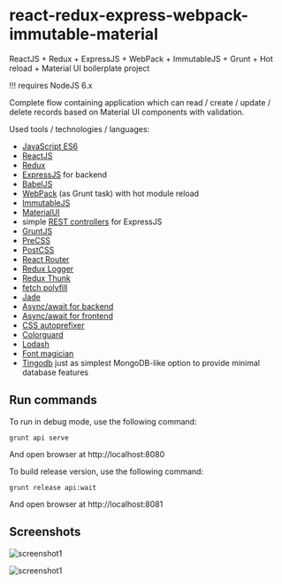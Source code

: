 # react-redux-express-webpack-immutable-material
ReactJS + Redux + ExpressJS + WebPack + ImmutableJS + Grunt + Hot reload + Material UI boilerplate project

!!! requires NodeJS 6.x

Complete flow containing application which can read / create / update / delete records based on Material UI components with validation.

Used tools / technologies / languages:

* [JavaScript ES6](https://github.com/lukehoban/es6features)
* [ReactJS](https://facebook.github.io/react/)
* [Redux](https://github.com/reactjs/redux)
* [ExpressJS](https://expressjs.com/) for backend
* [BabelJS](https://babeljs.io/)
* [WebPack](https://webpack.github.io/) (as Grunt task) with hot module reload
* [ImmutableJS](https://facebook.github.io/immutable-js/)
* [MaterialUI](http://www.material-ui.com/)
* simple [REST controllers](https://github.com/olegccc/rest-controllers) for ExpressJS
* [GruntJS](http://gruntjs.com/)
* [PreCSS](https://github.com/jonathantneal/precss)
* [PostCSS](https://github.com/postcss/postcss)
* [React Router](https://github.com/reactjs/react-router)
* [Redux Logger](https://github.com/evgenyrodionov/redux-logger)
* [Redux Thunk](https://github.com/gaearon/redux-thunk)
* [fetch polyfill](https://github.com/github/fetch)
* [Jade](http://jade-lang.com/)
* [Async/await for backend](https://github.com/yortus/asyncawait)
* [Async/await for frontend](https://ponyfoo.com/articles/understanding-javascript-async-await)
* [CSS autoprefixer](https://github.com/postcss/autoprefixer)
* [Colorguard](https://github.com/SlexAxton/css-colorguard)
* [Lodash](https://lodash.com/)
* [Font magician](https://github.com/jonathantneal/postcss-font-magician)
* [Tingodb](http://www.tingodb.com/) just as simplest MongoDB-like option to provide minimal database features

## Run commands

To run in debug mode, use the following command:

```grunt api serve```

And open browser at http://localhost:8080

To build release version, use the following command:

```grunt release api:wait```

And open browser at http://localhost:8081

## Screenshots

![screenshot1](docs/demo-1.png)

![screenshot1](docs/demo-2.png)

